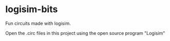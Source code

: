 # logisim-bits
Fun circuits made with logisim.

Open the .circ files in this project using the open source program "Logisim"
